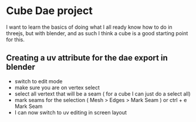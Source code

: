 # Cube Dae project

I want to learn the basics of doing what I all ready know how to do in threejs, but with blender, and as such I think a cube is a good starting point for this.


## Creating a uv attribute for the dae export in blender
* switch to edit mode
* make sure you are on vertex select
* select all vertext that will be a seam ( for a cube I can just do a select all)
* mark seams for the selection ( Mesh > Edges > Mark Seam ) or ctrl + e Mark Seam
* I can now switch to uv editing in screen layout


  